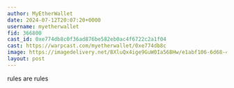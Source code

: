 ```yaml
---
author: MyEtherWallet
date: 2024-07-12T20:07:20+0000
username: myetherwallet
fid: 366800
cast_id: 0xe774db8c0f36ad876be582eb0ac4f6722c2a1f04
cast: https://warpcast.com/myetherwallet/0xe774db8c
image: https://imagedelivery.net/BXluQx4ige9GuW0Ia56BHw/e1abf106-6d68-4dfe-d084-eb11f6215700/original
layout: post
---
```

rules are rules  

<img src='https://imagedelivery.net/BXluQx4ige9GuW0Ia56BHw/e1abf106-6d68-4dfe-d084-eb11f6215700/original' alt='' referrerpolicy='no-referrer'/>